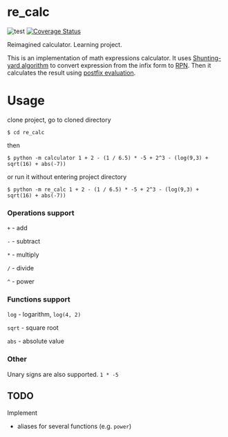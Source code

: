 # re_calc
![test](https://github.com/LilacRapture/re_calc/workflows/test/badge.svg?branch=master)
[![Coverage Status](https://coveralls.io/repos/github/LilacRapture/re_calc/badge.svg?branch=master)](https://coveralls.io/github/LilacRapture/re_calc?branch=master)

Reimagined calculator.
Learning project.

This is an implementation of math expressions calculator.
It uses [Shunting-yard algorithm](https://en.wikipedia.org/wiki/Shunting-yard_algorithm) to convert expression from the infix form to [RPN](https://en.wikipedia.org/wiki/Reverse_Polish_notation). Then it calculates the result using [postfix evaluation](https://en.wikipedia.org/wiki/Reverse_Polish_notation#Postfix_evaluation_algorithm).

# Usage

clone project, go to cloned directory

`$ cd re_calc`

then

`$ python -m calculator 1 + 2 - (1 / 6.5) * -5 + 2^3 - (log(9,3) + sqrt(16) + abs(-7))`

or run it without entering project directory

`$ python -m re_calc 1 + 2 - (1 / 6.5) * -5 + 2^3 - (log(9,3) + sqrt(16) + abs(-7))`

### Operations support

`+` - add

`-` - subtract

`*` - multiply

`/` - divide

`^` - power

### Functions support

`log` - logarithm, `log(4, 2)`

`sqrt` - square root

`abs` - absolute value

### Other

Unary signs are also supported. `1 * -5`

## TODO
Implement
* aliases for several functions (e.g. `power`)
